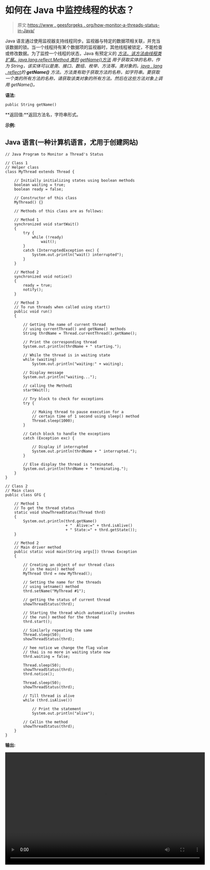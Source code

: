 # 如何在 Java 中监控线程的状态？

> 原文:[https://www . geesforgeks . org/how-monitor-a-threads-status-in-Java/](https://www.geeksforgeeks.org/how-to-monitor-a-threads-status-in-java/)

Java 语言通过使用监视器支持线程同步。监视器与特定的数据项相关联，并充当该数据的锁。当一个线程持有某个数据项的监视器时，其他线程被锁定，不能检查或修改数据。为了监控一个线程的状态，Java 有预定义的 [*方法，该方法由线程类扩展。java.lang.reflect.Method 类的*](https://www.geeksforgeeks.org/naming-thread-fetching-name-current-thread-java/) *[*getName()方法*](https://www.geeksforgeeks.org/method-class-getname-method-in-java/) 用于获取实体的名称，作为 String，该实体可以是类、接口、数组、枚举、方法等。类对象的。[<u>j</u>ava . lang . reflect](https://www.geeksforgeeks.org/reflection-in-java/)的 **getName()** 方法。方法类有助于获取方法的名称，如字符串。要获取一个类的所有方法的名称，请获取该类对象的所有方法。然后在这些方法对象上调用 getName()。*

**语法:**

```
public String getName()
```

**返回值:**返回方法名，字符串形式。

**示例:**

## Java 语言(一种计算机语言，尤用于创建网站)

```
// Java Program to Monitor a Thread's Status

// Class 1
// Helper class
class MyThread extends Thread {

    // Initially initializing states using boolean methods
    boolean waiting = true;
    boolean ready = false;

    // Constructor of this class
    MyThread() {}

    // Methods of this class are as follows:

    // Method 1
    synchronized void startWait()
    {
        try {
            while (!ready)
                wait();
        }
        catch (InterruptedException exc) {
            System.out.println("wait() interrupted");
        }
    }

    // Method 2
    synchronized void notice()
    {
        ready = true;
        notify();
    }

    // Method 3
    // To run threads when called using start()
    public void run()
    {

        // Getting the name of current thread
        // using currentThread() and getName() methods
        String thrdName = Thread.currentThread().getName();

        // Print the corresponding thread
        System.out.println(thrdName + " starting.");

        // While the thread is in waiting state
        while (waiting)
            System.out.println("waiting:" + waiting);

        // Display message
        System.out.println("waiting...");

        // calling the Method1
        startWait();

        // Try block to check for exceptions
        try {

            // Making thread to pause execution for a
            // certain time of 1 second using sleep() method
            Thread.sleep(1000);
        }

        // Catch block to handle the exceptions
        catch (Exception exc) {

            // Display if interrupted
            System.out.println(thrdName + " interrupted.");
        }

        // Else display the thread is terminated.
        System.out.println(thrdName + " terminating.");
    }
}

// Class 2
// Main class
public class GFG {

    // Method 1
    // To get the thread status
    static void showThreadStatus(Thread thrd)
    {
        System.out.println(thrd.getName()
                           + "  Alive:=" + thrd.isAlive()
                           + " State:=" + thrd.getState());
    }

    // Method 2
    // Main driver method
    public static void main(String args[]) throws Exception
    {

        // Creating an object of our thread class
        // in the main() method
        MyThread thrd = new MyThread();

        // Setting the name for the threads
        // using setname() method
        thrd.setName("MyThread #1");

        // getting the status of current thread
        showThreadStatus(thrd);

        // Starting the thread which automatically invokes
        // the run() method for the thread
        thrd.start();

        // Similarly repeating the same
        Thread.sleep(50);
        showThreadStatus(thrd);

        // hee notice we change the flag value
        // thai is no more in waiting state now
        thrd.waiting = false;

        Thread.sleep(50);
        showThreadStatus(thrd);
        thrd.notice();

        Thread.sleep(50);
        showThreadStatus(thrd);

        // Till thread is alive
        while (thrd.isAlive())

            // Print the statement
            System.out.println("alive");

        // Callin the method
        showThreadStatus(thrd);
    }
}
```

**输出:**

<video class="wp-video-shortcode" id="video-593642-1" width="640" height="360" preload="metadata" controls=""><source type="video/mp4" src="https://media.geeksforgeeks.org/wp-content/uploads/20210423141355/thread_status.mp4?_=1">[https://media.geeksforgeeks.org/wp-content/uploads/20210423141355/thread_status.mp4](https://media.geeksforgeeks.org/wp-content/uploads/20210423141355/thread_status.mp4)</video>